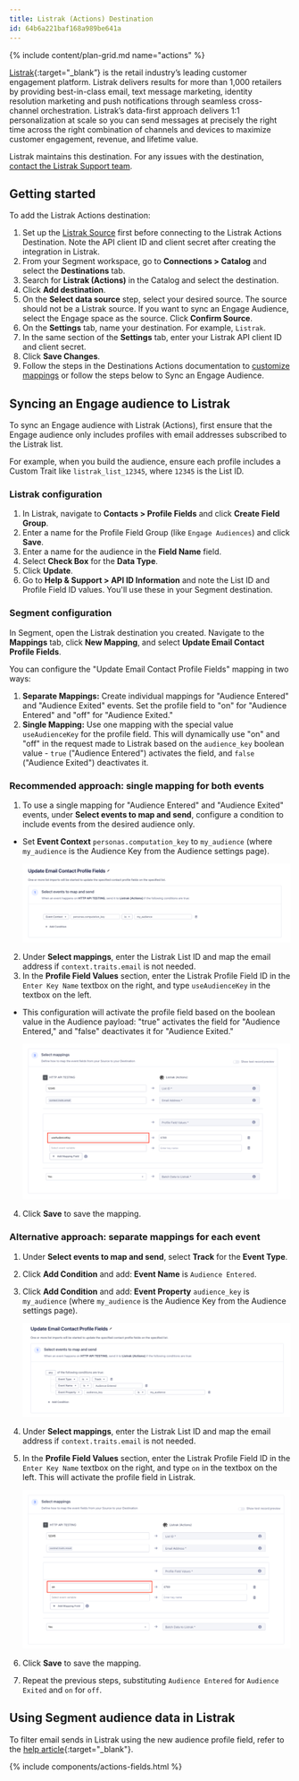 ```yaml
---
title: Listrak (Actions) Destination
id: 64b6a221baf168a989be641a
---
```


{% include content/plan-grid.md name="actions" %}

[Listrak](https://www.listrak.com/?utm_source=segmentio&utm_medium=docs&utm_campaign=partners){:target="_blank”} is the retail industry’s leading customer engagement platform. Listrak delivers results for more than 1,000 retailers by providing best-in-class email, text message marketing, identity resolution marketing and push notifications through seamless cross-channel orchestration. Listrak’s data-first approach delivers 1:1 personalization at scale so you can send messages at precisely the right time across the right combination of channels and devices to maximize customer engagement, revenue, and lifetime value.

Listrak maintains this destination. For any issues with the destination, [contact the Listrak Support team](mailto:support@listrak.com).

## Getting started

To add the Listrak Actions destination: 

1. Set up the [Listrak Source](/docs/connections/sources/catalog/cloud-apps/listrak/) first before connecting to the Listrak Actions Destination. Note the API client ID and client secret after creating the integration in Listrak.
2. From your Segment workspace, go to **Connections > Catalog** and select the **Destinations** tab.
3. Search for **Listrak (Actions)** in the Catalog and select the destination.
4. Click **Add destination**.
5. On the **Select data source** step, select your desired source. The source should not be a Listrak source. If you want to sync an Engage Audience, select the Engage space as the source. Click **Confirm Source**.
6. On the **Settings** tab, name your destination. For example, `Listrak`.
7. In the same section of the **Settings** tab, enter your Listrak API client ID and client secret.
8. Click **Save Changes**.
9. Follow the steps in the Destinations Actions documentation to [customize mappings](/docs/connections/destinations/actions/#customize-mappings) or follow the steps below to Sync an Engage Audience.

## Syncing an Engage audience to Listrak

To sync an Engage audience with Listrak (Actions), first ensure that the Engage audience only includes profiles with email addresses subscribed to the Listrak list.

For example, when you build the audience, ensure each profile includes a Custom Trait like `listrak_list_12345`, where `12345` is the List ID.

### Listrak configuration

1. In Listrak, navigate to **Contacts > Profile Fields** and click **Create Field Group**.
2. Enter a name for the Profile Field Group (like `Engage Audiences`) and click **Save**.
3. Enter a name for the audience in the **Field Name** field.
4. Select **Check Box** for the **Data Type**.
5. Click **Update**.
6. Go to **Help & Support > API ID Information** and note the List ID and Profile Field ID values. You'll use these in your Segment destination.

### Segment configuration

In Segment, open the Listrak destination you created. Navigate to the **Mappings** tab, click **New Mapping**, and select **Update Email Contact Profile Fields**.

You can configure the "Update Email Contact Profile Fields" mapping in two ways:

1. **Separate Mappings:** Create individual mappings for "Audience Entered" and "Audience Exited" events. Set the profile field to "on" for "Audience Entered" and "off" for "Audience Exited."
2. **Single Mapping:** Use one mapping with the special value `useAudienceKey` for the profile field. This will dynamically use "on" and "off" in the request made to Listrak based on the `audience_key` boolean value - `true` ("Audience Entered") activates the field, and `false` ("Audience Exited") deactivates it.

### Recommended approach: single mapping for both events

1. To use a single mapping for "Audience Entered" and "Audience Exited" events, under **Select events to map and send**, configure a condition to include events from the desired audience only. 
- Set **Event Context** `personas.computation_key` to `my_audience` (where `my_audience` is the Audience Key from the Audience settings page).

   ![Mapping Subscription](images/subscription1.png)

2. Under **Select mappings**, enter the Listrak List ID and map the email address if `context.traits.email` is not needed.
3. In the **Profile Field Values** section, enter the Listrak Profile Field ID in the `Enter Key Name` textbox on the right, and type `useAudienceKey` in the textbox on the left. 
- This configuration will activate the profile field based on the boolean value in the Audience payload: "true" activates the field for "Audience Entered," and "false" deactivates it for "Audience Exited."


   ![Mapping Subscription](images/mappings1.png)

4. Click **Save** to save the mapping.

### Alternative approach: separate mappings for each event

1. Under **Select events to map and send**, select **Track** for the **Event Type**.
2. Click **Add Condition** and add: **Event Name** is `Audience Entered`.
3. Click **Add Condition** and add: **Event Property** `audience_key` is `my_audience` (where `my_audience` is the Audience Key from the Audience settings page).

   ![Mapping Subscription](images/subscription2.png)

5. Under **Select mappings**, enter the Listrak List ID and map the email address if `context.traits.email` is not needed.
6. In the **Profile Field Values** section, enter the Listrak Profile Field ID in the `Enter Key Name` textbox on the right, and type `on` in the textbox on the left. This will activate the profile field in Listrak.

   ![Mapping Subscription](images/mappings2.png)

6. Click **Save** to save the mapping.
7. Repeat the previous steps, substituting `Audience Entered` for `Audience Exited` and `on` for `off`.

## Using Segment audience data in Listrak

To filter email sends in Listrak using the new audience profile field, refer to the [help article](https://help.listrak.com/en/articles/3951597-introduction-to-building-filter-2-0-segments){:target="_blank"}.

{% include components/actions-fields.html %}

